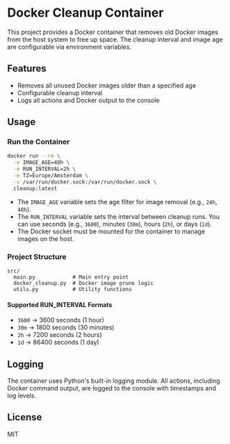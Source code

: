 # Docker Cleanup Container

This project provides a Docker container that removes old Docker images from the host system to free up space. The cleanup interval and image age are configurable via environment variables.

## Features
- Removes all unused Docker images older than a specified age
- Configurable cleanup interval
- Logs all actions and Docker output to the console

## Usage

### Run the Container
```sh
docker run --rm \
  -e IMAGE_AGE=48h \
  -e RUN_INTERVAL=2h \
  -e TZ=Europe/Amsterdam \
  -v /var/run/docker.sock:/var/run/docker.sock \
  cleanup:latest
```

- The `IMAGE_AGE` variable sets the age filter for image removal (e.g., `24h`, `48h`).
- The `RUN_INTERVAL` variable sets the interval between cleanup runs. You can use seconds (e.g., `3600`), minutes (`30m`), hours (`2h`), or days (`1d`).
- The Docker socket must be mounted for the container to manage images on the host.

### Project Structure

```
src/
  main.py            # Main entry point
  docker_cleanup.py  # Docker image prune logic
  utils.py           # Utility functions
```

#### Supported RUN_INTERVAL Formats

- `3600`   → 3600 seconds (1 hour)
- `30m`    → 1800 seconds (30 minutes)
- `2h`     → 7200 seconds (2 hours)
- `1d`     → 86400 seconds (1 day)

## Logging

The container uses Python's built-in logging module. All actions, including Docker command output, are logged to the console with timestamps and log levels.

## License
MIT
